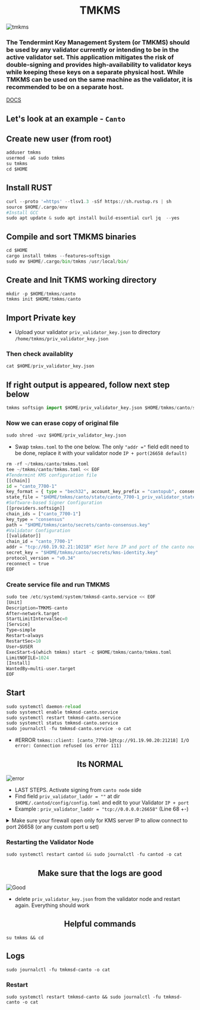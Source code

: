 <h1 align="center">TMKMS</h1>

![tmkms](https://github.com/111STAVR111/TMKMS/assets/77785195/3cac0560-034e-4ba8-bcb6-82c1975eeccf)


### The Tendermint Key Management System (or TMKMS) should be used by any validator currently or intending to be in the active validator set. This application mitigates the risk of double-signing and provides high-availability to validator keys while keeping these keys on a separate physical host. While TMKMS can be used on the same machine as the validator, it is recommended to be on a separate host.
[DOCS](https://docs.osmosis.zone/osmosis-core/keys/tmkms/)

## Let's look at an example - `Canto`

## Create new user (from root)
```python
adduser tmkms
usermod -aG sudo tmkms
su tmkms
cd $HOME
```

## Install RUST
```python
curl --proto '=https' --tlsv1.3 -sSf https://sh.rustup.rs | sh
source $HOME/.cargo/env
#Install GCC
sudo apt update & sudo apt install build-essential curl jq  --yes
```
## Compile and sort TMKMS binaries
```python
cd $HOME
cargo install tmkms --features=softsign
sudo mv $HOME/.cargo/bin/tmkms /usr/local/bin/
```

## Create and Init TKMS working directory
```python
mkdir -p $HOME/tmkms/canto
tmkms init $HOME/tmkms/canto
```

## Import Private key
- Upload your validator `priv_validator_key.json` to directory `/home/tmkms/priv_validator_key.json`
### Then check availablity 
```python
cat $HOME/priv_validator_key.json
```
## If right output is appeared, follow next step below
```python
tmkms softsign import $HOME/priv_validator_key.json $HOME/tmkms/canto/secrets/canto-consensus.key
```
### Now we can erase copy of original file
```python
sudo shred -uvz $HOME/priv_validator_key.json
```

- Swap `tmkms.toml` to the one below. The only `"addr ="` field edit need to be done, replace it with your validator node `IP + port(26658 default)`
```python
rm -rf ~/tmkms/canto/tmkms.toml
tee ~/tmkms/canto/tmkms.toml << EOF
#Tendermint KMS configuration file
[[chain]]
id = "canto_7700-1"
key_format = { type = "bech32", account_key_prefix = "cantopub", consensus_key_prefix = "cantovalcons" }
state_file = "$HOME/tmkms/canto/state/canto_7700-1_priv_validator_state.json"
#Software-based Signer Configuration
[[providers.softsign]]
chain_ids = ["canto_7700-1"]
key_type = "consensus"
path = "$HOME/tmkms/canto/secrets/canto-consensus.key"
#Validator Configuration
[[validator]]
chain_id = "canto_7700-1"
addr = "tcp://60.19.92.21:10218" #Set here IP and port of the canto node U will be using for signing blocks (port can be custom)   
secret_key = "$HOME/tmkms/canto/secrets/kms-identity.key"
protocol_version = "v0.34"
reconnect = true
EOF
```
### Create service file and run TMKMS
```python
sudo tee /etc/systemd/system/tmkmsd-canto.service << EOF
[Unit]
Description=TMKMS-canto
After=network.target
StartLimitIntervalSec=0
[Service]
Type=simple
Restart=always
RestartSec=10
User=$USER
ExecStart=$(which tmkms) start -c $HOME/tmkms/canto/tmkms.toml
LimitNOFILE=1024
[Install]
WantedBy=multi-user.target
EOF
```
## Start 
```python
sudo systemctl daemon-reload
sudo systemctl enable tmkmsd-canto.service
sudo systemctl restart tmkmsd-canto.service
sudo systemctl status tmkmsd-canto.service
sudo journalctl -fu tmkmsd-canto.service -o cat
```

- #ERROR `tmkms::client: [canto_7700-1@tcp://91.19.90.20:21218] I/O error: Connection refused (os error 111)`
<h2 align="center">Its NORMAL</h2>

![error](https://github.com/111STAVR111/TMKMS/assets/77785195/1c39f6de-0fa7-48a5-b2c8-af7da0397935)

- LAST STEPS. Activate signing from `canto node` side
- Find field `priv_validator_laddr = ""` at dir `$HOME/.cantod/config/config.toml` and edit to your Validator `IP + port`
- Example : `priv_validator_laddr = "tcp://0.0.0.0:26658"`  (Line 68 +-)

<details>
<summary>Make sure your firewall open only for KMS server IP to allow connect to port 26658 (or any custom port u set) </summary>

```python
apt install ufw
ufw allow 22
ufw allow 80
ufw allow 443
ufw deny 26658
ufw allow from <ip tmkms server>
ufw enable
ufw status
```

</details>


### Restarting the Validator Node
```python
sudo systemctl restart cantod && sudo journalctl -fu cantod -o cat
```

<h2 align="center">Make sure that the logs are good  </h2>

![Good](https://github.com/111STAVR111/TMKMS/assets/77785195/d0fe10a7-8db0-473f-926e-188aa9ef7137)

- delete `priv_validator_key.json` from the validator node and restart again. Everything should work


<h2 align="center">Helpful commands</h2>

`su tmkms && cd`
## Logs
`sudo journalctl -fu tmkmsd-canto -o cat`
### Restart
`sudo systemctl restart tmkmsd-canto && sudo journalctl -fu tmkmsd-canto -o cat`


